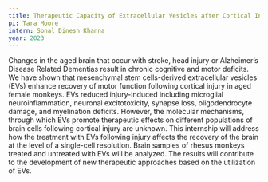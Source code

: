 ```yaml
---
title: Therapeutic Capacity of Extracellular Vesicles after Cortical Injury
pi: Tara Moore
intern: Sonal Dinesh Khanna
year: 2023
---
```


Changes in the aged brain that occur with stroke, head injury or Alzheimer’s Disease Related Dementias result in chronic
cognitive and motor deficits. We have shown that mesenchymal stem cells-derived extracellular vesicles (EVs) enhance
recovery of motor function following cortical injury in aged female monkeys. EVs reduced injury-induced including
microglial neuroinflammation, neuronal excitotoxicity, synapse loss, oligodendrocyte damage, and myelination deficits.
However, the molecular mechanisms, through which EVs promote therapeutic effects on different populations of brain cells
following cortical injury are unknown. This internship will address how the treatment with EVs following injury affects
the recovery of the brain at the level of a single-cell resolution. Brain samples of rhesus monkeys treated and
untreated with EVs will be analyzed. The results will contribute to the development of new therapeutic approaches based
on the utilization of EVs.